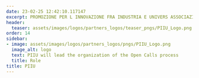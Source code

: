 ```yaml
---
date: 23-02-25 12:42:10.117147
excerpt: PROMOZIONE PER L INNOVAZIONE FRA INDUSTRIA E UNIVERS ASSOCIAZIONE
header:
  teaser: assets/images/logos/partners_logos/teaser_pngs/PIIU_Logo.png
order: 14
sidebar:
- image: assets/images/logos/partners_logos/pngs/PIIU_Logo.png
  image_alt: logo
  text: PIIU will lead the organization of the Open Calls process
  title: Role
title: PIIU
---
```

